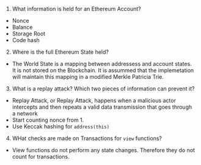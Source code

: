 1. What information is held for an Ethereum Account?

- Nonce
- Balance
- Storage Root
- Code hash

2. Where is the full Ethereum State held?

- The World State is a mapping between addressess and account states. It is not stored on the Blockchain. It is assummed that the implemetation will maintain this mapping in a modified Merkle Patricia Trie.

3. What is a replay attack? Which two pieces of information can prevent it?

- Replay Attack, or Replay Attack, happens when a malicious actor intercepts and then repeats a valid data transmission that goes through a network
- Start counting nonce from 1.
- Use Keccak hashing for `address(this)`

4. WHat checks are made on Transactions for `view` functions?

- View functions do not perform any state changes. Therefore they do not count for transactions.

